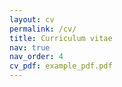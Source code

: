 ```yaml
---
layout: cv
permalink: /cv/
title: Curriculum vitae
nav: true
nav_order: 4
cv_pdf: example_pdf.pdf
---
```

